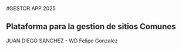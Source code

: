 #GESTOR APP 2025
## Plataforma para la gestion  de sitios Comunes
JUAN DIEGO SANCHEZ - WD
Felipe Gonzalez
